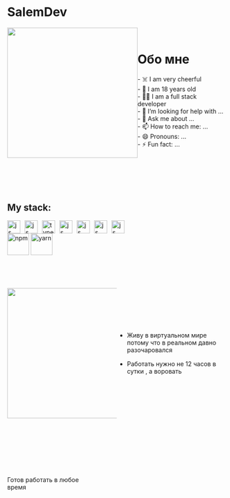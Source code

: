 # SalemDev

<div class="name">
  <div>
    <img
      src="https://i.pinimg.com/280x280_RS/ba/84/1a/ba841a22d1ce9a8e047ebee0f3154912.jpg"
    />
  </div>
  <div>
  <h1>Обо мне</h1>
- ☠️ I am very cheerful</br>
- 🌱 I am 18 years old </br>
- 👩‍💻 I am a full stack developer </br>
- 🤔 I’m looking for help with ...</br>
- 💬 Ask me about ...</br>
- 📫 How to reach me: ...</br>
- 😄 Pronouns: ...</br>
- ⚡ Fun fact: ...</br>
  </div>
</div>

<div class="name">
  <div>
  <h2>My stack:</h2>
        <div class="icons">
        <img src="https://upload.wikimedia.org/wikipedia/commons/thumb/9/99/Unofficial_JavaScript_logo_2.svg/800px-Unofficial_JavaScript_logo_2.svg.png" alt="js">
        <img src="https://upload.wikimedia.org/wikipedia/commons/thumb/2/29/Postgresql_elephant.svg/1200px-Postgresql_elephant.svg.png" alt="js">
        <img src="https://upload.wikimedia.org/wikipedia/commons/thumb/4/4c/Typescript_logo_2020.svg/1200px-Typescript_logo_2020.svg.png" alt="typescript">
        <img src="https://upload.wikimedia.org/wikipedia/commons/thumb/a/a7/React-icon.svg/1200px-React-icon.svg.png" alt="js">  
        <img src="https://assets.stickpng.com/images/5848309bcef1014c0b5e4a9a.png" alt="js">
        <img src="https://assets.website-files.com/61ca3f775a79ec5f87fcf937/6202fcdee5ee8636a145a41b_1234.png" alt="js">
        <img src="https://psv4.userapi.com/c237031/u266376713/docs/d49/1353fde50ddf/dota.png?extra=jmwYHnaI7ISWmDG25yQEvtbpLvO2eKVD0f6Gn-xa4bmgLYez89KVZzCXojN1nD_gZDvtMDmQF5DINnFKcAkFuabeYm0HnyvT5tEXh5ir7Wii0Wp3cuS-A6IbhGhJZqwtlghvxdvMaggu1dxG6n3QqlKyOaw" alt="js">
    </div>
    <div class="icons2">
        <img src="https://dizballanze.com/media/2013/01/npm.png" alt="npm">
        <img src="https://psv4.userapi.com/c237031/u266376713/docs/d9/8ea6cd3a809f/yran.png?extra=dRv93jMDW1mmxfI6wqssBC6KIwvV3k4rHNUNhF4nkebBT6ShKar2SIhb64ZIL52-NagCa3HT8iXZfk9hvzS7DtTFJC7lOQfeZdPlzRn90KTArSNSAGdOXbmI4QkCEPyQtjyNd72U1BotLs7fiPHDWx3U_oc" alt="yarn">
    </div>
     
  </div>
  <div>
    <div class="image"></div>
  </div>
</div>

<div class="name">
  <div style="width: 50%">
    <img
      src="https://sun9-82.userapi.com/impg/mEE6gGoi_7y862jwP5Ms3rBzzptY53t5D3PiUA/aLZIx4zOQqg.jpg?size=720x720&quality=95&sign=1845705515d8732332718afa23453952&type=album"
    />
  </div>
  <div style="width: 50%"> 
  <ul>
  <li>Живу в виртуальном мире потому что в реальном давно разочаровался</li>
  <li>Работать нужно не 12 часов в сутки , а воровать</li>
  </ul>
  
  </div>
</div>

<div class="name">
    <div>Готов работать в любое время</div>
    <div>
      <div class="image2"></div>
    </div>
</div>

<style>
  .name {
    display: flex;
    justify-content: space-between;
    align-items: center;
  }
  .image {
    width: 300px;
    height: 300px;
    background: url(https://sun1-29.userapi.com/impg/0AHOYKt1g3DDyyVHrQV0zwcvj5-qVU_yLkoqyA/omsnGcN7Zy0.jpg?size=749x547&quality=95&sign=d98227abd0550d9d58acebf574cd6920&type=album);
    background-size: cover;
  } 
  li{
    margin: 15px 0;
  } 
  .image2 {
    width: 300px;
    height: 300px;
    background: url(https://sun9-17.userapi.com/impg/J227d59YLvKZcgc-QsMLgihypP1w14-HLUAvDw/2BnnwTkYhrc.jpg?size=750x750&quality=95&sign=c30e640692d4e13c8645b305d2ba13b9&type=album);
    background-size: cover;
  }
  .name > div > img {
    width: 300px;
  }
  .icons > img{
    width: 30px;
  }    
  .icons2 > img{
    width: 50px;
  }  
  .icons {
    width: 30px;
    gap: 10px;
    display: flex;
  }
</style>

<!-- https://sun9-8.userapi.com/impg/IZHEnIwZ77Gs93furLmOuZGtk8MUkJF0RhHqRA/yaUsAVWG-Ak.jpg?size=800x723&quality=96&sign=077065e47f1e2e6c1137dd78b2976a84&type=album -->
